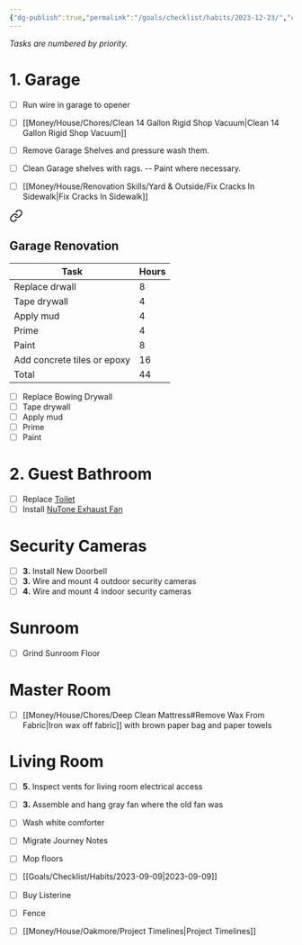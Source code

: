 ```yaml
---
{"dg-publish":true,"permalink":"/goals/checklist/habits/2023-12-23/","created":"Dec 22, 2023, 2:40 PM"}
---
```



*Tasks are numbered by priority.*

# 1. Garage
- [ ] Run wire in garage to opener
- [ ] [[Money/House/Chores/Clean 14 Gallon Rigid Shop Vacuum\|Clean 14 Gallon Rigid Shop Vacuum]]
- [ ] Remove Garage Shelves and pressure wash them.
- [ ] Clean Garage shelves with rags. -- Paint where necessary.
- [ ] [[Money/House/Renovation Skills/Yard & Outside/Fix Cracks In Sidewalk\|Fix Cracks In Sidewalk]]


<div class="transclusion internal-embed is-loaded"><a class="markdown-embed-link" href="/money/house/oakmore/project-timelines/#garage-renovation" aria-label="Open link"><svg xmlns="http://www.w3.org/2000/svg" width="24" height="24" viewBox="0 0 24 24" fill="none" stroke="currentColor" stroke-width="2" stroke-linecap="round" stroke-linejoin="round" class="svg-icon lucide-link"><path d="M10 13a5 5 0 0 0 7.54.54l3-3a5 5 0 0 0-7.07-7.07l-1.72 1.71"></path><path d="M14 11a5 5 0 0 0-7.54-.54l-3 3a5 5 0 0 0 7.07 7.07l1.71-1.71"></path></svg></a><div class="markdown-embed">



## Garage Renovation

| Task                        | Hours |
|-----------------------------|-------|
| Replace drwall              | 8     |
| Tape drywall                | 4     |
| Apply mud                   | 4     |
| Prime                       | 4     |
| Paint                       | 8     |
| Add concrete tiles or epoxy | 16    |
| Total                       | 44    |



</div></div>


- [ ] Replace Bowing Drywall
- [ ] Tape drywall
- [ ] Apply mud
- [ ] Prime
- [ ] Paint

# 2. Guest Bathroom
- [ ] Replace [Toilet](https://www.homedepot.com/p/American-Standard-Champion-Two-Piece-1-28-GPF-Single-Flush-Round-Chair-Height-Toilet-with-Slow-Close-Seat-in-White-747BA107SC-020/312442226)
- [ ] Install [NuTone Exhaust Fan](https://www.homedepot.com/p/Broan-NuTone-QT-Series-130-CFM-Ceiling-Bathroom-Exhaust-Fan-with-LED-Light-and-Night-Light-ENERGY-STAR-QTN130LE1/205369502) 

# Security Cameras
- [ ] **3.** Install New Doorbell
- [ ] **3.** Wire and mount 4 outdoor security cameras
- [ ] **4.** Wire and mount 4 indoor security cameras

# Sunroom
- [ ] Grind Sunroom Floor

# Master Room
- [ ] [[Money/House/Chores/Deep Clean Mattress#Remove Wax From Fabric\|Iron wax off fabric]] with brown paper bag and paper towels

# Living Room
- [ ] **5.** Inspect vents for living room electrical access
- [ ] **3.** Assemble and hang gray fan where the old fan was


- [ ] Wash white comforter
- [ ] Migrate Journey Notes
- [ ] Mop floors
- [ ] [[Goals/Checklist/Habits/2023-09-09\|2023-09-09]]
- [ ] Buy Listerine
- [ ] Fence
- [ ] [[Money/House/Oakmore/Project Timelines\|Project Timelines]]

